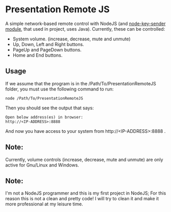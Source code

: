 # Presentation Remote JS
A simple network-based remote control with NodeJS (and [node-key-sender module](https://github.com/garimpeiro-it/node-key-sender), that used in project, uses Java).
Currently, these can be controlled:
+ System volume. (increase, decrease, mute and unmute)
+ Up, Down, Left and Right buttons.
+ PageUp and PageDown buttons.
+ Home and End buttons.

## Usage
If we assume that the program is in the /Path/To/PresentationRemoteJS folder, you must use the following command to run:
```
node /Path/To/PresentationRemoteJS
```
Then you should see the output that says:
```
Open below address(es) in browser:
http://<IP-ADDRESS>:8888
```
And now you have access to your system from http://\<IP-ADDRESS\>:8888 .

## Note:
Currently, volume controls (increase, decrease, mute and unmute) are only active for Gnu/Linux and Windows.
## Note:
I'm not a NodeJS programmer and this is my first project in NodeJS; For this reason this is not a clean and pretty code! I will try to clean it and make it more professional at my leisure time.
